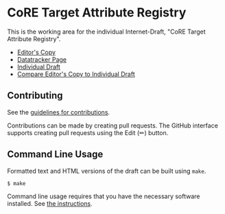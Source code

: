 # CoRE Target Attribute Registry

This is the working area for the individual Internet-Draft, "CoRE Target Attribute Registry".

* [Editor's Copy](https://cabo.github.io/core-target-attr/#go.draft-bormann-core-target-attr.html)
* [Datatracker Page](https://datatracker.ietf.org/doc/draft-bormann-core-target-attr)
* [Individual Draft](https://datatracker.ietf.org/doc/html/draft-bormann-core-target-attr)
* [Compare Editor's Copy to Individual Draft](https://cabo.github.io/core-target-attr/#go.draft-bormann-core-target-attr.diff)


## Contributing

See the
[guidelines for contributions](https://github.com/cabo/core-target-attr/blob/main/CONTRIBUTING.md).

Contributions can be made by creating pull requests.
The GitHub interface supports creating pull requests using the Edit (✏) button.


## Command Line Usage

Formatted text and HTML versions of the draft can be built using `make`.

```sh
$ make
```

Command line usage requires that you have the necessary software installed.  See
[the instructions](https://github.com/martinthomson/i-d-template/blob/main/doc/SETUP.md).

